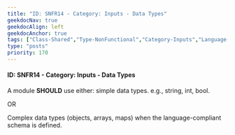 ```yaml
---
title: "ID: SNFR14 - Category: Inputs - Data Types"
geekdocNav: true
geekdocAlign: left
geekdocAnchor: true
tags: ["Class-Shared","Type-NonFunctional","Category-Inputs","Language-Shared","Enforcement-SHOULD","Persona-Owner","Persona-Contributor","Lifecycle-Maintenance"]
type: "posts"
priority: 170
---
```


#### ID: SNFR14 - Category: Inputs - Data Types

A module **SHOULD** use either: simple data types. e.g., string, int, bool.

OR

Complex data types (objects, arrays, maps) when the language-compliant schema is defined.
